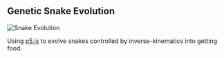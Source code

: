 ## Genetic Snake Evolution

![Snake Evolution][showcase]

Using [p5.js](https://p5js.org/) to evolve snakes controlled by inverse-kinematics into getting food. 


[showcase]: showcase.gif
